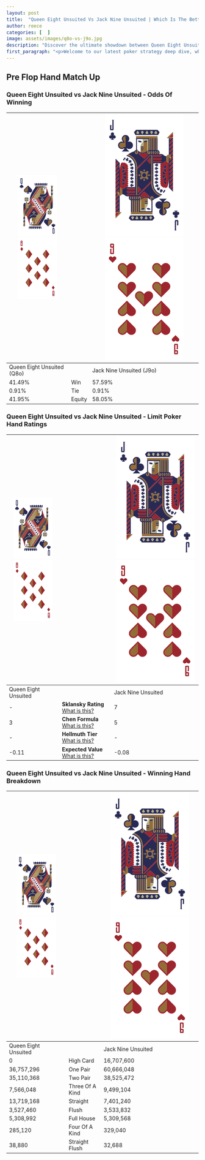```yaml
---
layout: post
title:  "Queen Eight Unsuited Vs Jack Nine Unsuited | Which Is The Better Hand In Poker? A Complete Guide"
author: reece
categories: [  ]
image: assets/images/q8o-vs-j9o.jpg
description: "Discover the ultimate showdown between Queen Eight Unsuited and Jack Nine Unsuited in poker! Uncover the odds, strategies, and scenarios where one hand triumphs over the other. Get ready to up your poker game with this thrilling analysis."
first_paragraph: "<p>Welcome to our latest poker strategy deep dive, where we're pitting two distinct hands against each other in a high-stakes showdown: Queen Eight Unsuited vs Jack Nine Unsuited.</p><p>In the dynamic world of poker, every decision counts, and knowing which hand holds the upper hand is key to your success at the table.</p><p>In this article, we'll dissect these two hands, explore the scenarios where one dominates the other, and equip you with the knowledge to make strategic choices that can tip the odds in your favor.</p><p>Get ready to unravel the intriguing dynamics of these poker hands and elevate your game to new heights.</p>"
---
```




[comment]: # (sp0)

## Pre Flop Hand Match Up

<div class="table hand-ratings" markdown="1"> 



### Queen Eight Unsuited vs Jack Nine Unsuited - Odds Of Winning


    
| ![image info](assets/images/hand1/Q.png) ![image info](assets/images/hand1/8o.png) |  | ![image info](assets/images/hand2/J.png) ![image info](assets/images/hand2/9o.png) |
| -------- | -------- | -------- |
| Queen Eight Unsuited (Q8o) |  | Jack Nine Unsuited (J9o) |
| 41.49% | Win | 57.59% |
| 0.91% | Tie | 0.91% |
| 41.95% | Equity | 58.05% |




[comment]: # (sp1)



### Queen Eight Unsuited vs Jack Nine Unsuited - Limit Poker Hand Ratings


    
| ![image info](assets/images/hand1/Q.png) ![image info](assets/images/hand1/8o.png) |  | ![image info](assets/images/hand2/J.png) ![image info](assets/images/hand2/9o.png) |
| -------- | -------- | -------- |
| Queen Eight Unsuited |  | Jack Nine Unsuited |
| - | **Sklansky Rating** [What is this?](/sklansky-rating-explained) | 7 |
| 3 | **Chen Formula** [What is this?](/chen-formula-explained) | 5 |
| - | **Hellmuth Tier** [What is this?](/Hellmuth-tier-explained) | - |
| -0.11 | **Expected Value** [What is this?](/expected-value-explained) | -0.08 |




[comment]: # (sp2)



### Queen Eight Unsuited vs Jack Nine Unsuited - Winning Hand Breakdown


    
| ![image info](assets/images/hand1/Q.png) ![image info](assets/images/hand1/8o.png) |  | ![image info](assets/images/hand2/J.png) ![image info](assets/images/hand2/9o.png) |
| -------- | -------- | -------- |
| Queen Eight Unsuited |  | Jack Nine Unsuited |
| 0 | High Card | 16,707,600 |
| 36,757,296 | One Pair | 60,666,048 |
| 35,110,368 | Two Pair | 38,525,472 |
| 7,566,048 | Three Of A Kind | 9,499,104 |
| 13,719,168 | Straight | 7,401,240 |
| 3,527,460 | Flush | 3,533,832 |
| 5,308,992 | Full House | 5,309,568 |
| 285,120 | Four Of A Kind | 329,040 |
| 38,880 | Straight Flush | 32,688 |




[comment]: # (sp3)



</div>

[comment]: # (sp4)



[comment]: # (sp5)

